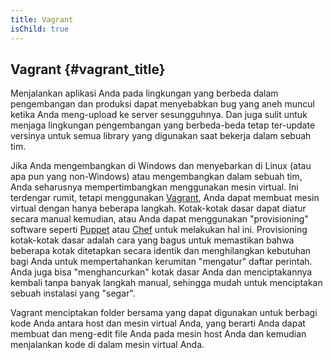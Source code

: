 ```yaml
---
title: Vagrant
isChild: true
---
```


## Vagrant {#vagrant_title}

Menjalankan aplikasi Anda pada lingkungan yang berbeda dalam pengembangan dan produksi dapat menyebabkan bug yang aneh 
muncul ketika Anda meng-upload ke server sesungguhnya. Dan juga sulit untuk menjaga lingkungan pengembangan yang berbeda-beda tetap ter-update 
versinya untuk semua library yang digunakan saat bekerja dalam sebuah tim.

Jika Anda mengembangkan di Windows dan menyebarkan di Linux (atau apa pun yang non-Windows) atau mengembangkan dalam sebuah tim, Anda 
seharusnya mempertimbangkan menggunakan mesin virtual. Ini terdengar rumit, tetapi menggunakan [Vagrant][vagrant], Anda dapat membuat 
mesin virtual dengan hanya beberapa langkah. Kotak-kotak dasar dapat diatur secara manual kemudian, atau Anda dapat menggunakan "provisioning"
software seperti [Puppet][puppet] atau [Chef][chef] untuk melakukan hal ini. Provisioning kotak-kotak dasar adalah cara yang bagus untuk
memastikan bahwa beberapa kotak ditetapkan secara identik dan menghilangkan kebutuhan bagi Anda untuk mempertahankan kerumitan
"mengatur" daftar perintah. Anda juga bisa "menghancurkan" kotak dasar Anda dan menciptakannya kembali tanpa banyak langkah manual, sehingga
mudah untuk menciptakan sebuah instalasi yang "segar".

Vagrant menciptakan folder bersama yang dapat digunakan untuk berbagi kode Anda antara host dan mesin virtual Anda, yang berarti Anda dapat
membuat dan meng-edit file Anda pada mesin host Anda dan kemudian menjalankan kode di dalam mesin virtual Anda.

[vagrant]: http://vagrantup.com/
[puppet]: http://www.puppetlabs.com/
[chef]: http://www.opscode.com/
